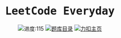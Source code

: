 <h1 align="center"><samp>LeetCode Everyday</samp></h1>

<p align="center">
<!-- TOPICS COUNT START -->
<img src="https://img.shields.io/badge/-进度:115-green" alt="进度:115">
<!-- TOPICS COUNT END -->
<a href="./assets/docs/TOPICS.md"><img src="https://img.shields.io/badge/-题库目录-blue" alt="题库目录"></a>
<a href="https://leetcode.cn/u/pengyw97/"><img src="https://img.shields.io/badge/-力扣主页-yellow" alt="力扣主页"></a>
</p>
